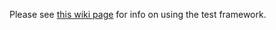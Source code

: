 Please see [this wiki page](https://github.com/istio/istio/wiki/Istio-Test-Framework) for info on using
the test framework.
